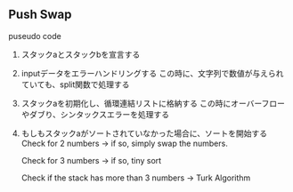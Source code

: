 ## Push Swap

puseudo code

1. スタックaとスタックbを宣言する

2. inputデータをエラーハンドリングする
	この時に、文字列で数値が与えられていても、split関数で処理する

3. スタックaを初期化し、循環連結リストに格納する
	この時にオーバーフローやダブり、シンタックスエラーを処理する

4. もしもスタックaがソートされていなかった場合に、ソートを開始する
	Check for 2 numbers -> if so, simply swap the numbers.

	Check for 3 numbers -> if so, tiny sort

	Check if the stack has more than 3 numbers
	-> Turk Algorithm
